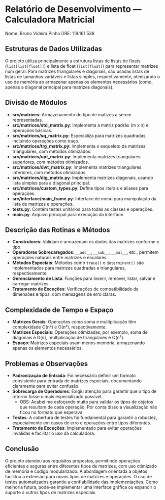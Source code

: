 # Relatório de Desenvolvimento — Calculadora Matricial

Nome: Bruno Videira Pinho
DRE: 119.161.539

## Estruturas de Dados Utilizadas

O projeto utiliza principalmente a estrutura listas de listas de floats (`list[list[float]]`) e lista de float (`list[float]`) para representar matrizes num geral. Para matrizes triangulares e diagonais, são usadas listas de listas de tamanhos variáveis e listas simples, respectivamente, otimizando o uso de memória ao armazenar apenas os elementos necessários (como, apenas a diagonal principal para matrizes diagonais).

## Divisão de Módulos

- **src/matrices**: Armazenamento do tipo de matizes a serem representadas.
- **src/matrices/std_matrix.py**: Implementa a matriz padrão (m x n) e operações básicas.
- **src/matrices/sq_matrix.py**: Especializa para matrizes quadradas, incluindo operações como traço.
- **src/matrices/trg_matrix.py**: Implementa o esqueleto de matrizes triangulares, com métodos otimizados.
- **src/matrices/upt_matrix.py**: Implementa matrizes triangulares superiores, com métodos otimizados.
- **src/matrices/dwt_matrix.py**: Implementa matrizes triangulares inferiores, com métodos otimizados.
- **src/matrices/dig_matrix.py**: Implementa matrizes diagonais, usando lista simples para a diagonal principal.
- **src/matrices/custom_types.py**: Define tipos literais e aliases para operações.
- **src/interface/main_frame.py**: Interface de menu para manipulação da lista de matrizes e operações.
- **tests.py**: Contém testes unitários para todas as classes e operações.
- **main.py**: Arquivo principal para execução da interface.

## Descrição das Rotinas e Métodos

- **Construtores**: Validam e armazenam os dados das matrizes conforme o tipo.
- **Operadores Sobrecaregados**: `__add__`, `__sub__`, `__mul__`, etc., permitem operações naturais entre matrizes e escalares.
- **Métodos Especiais**: Métodos como `trace()` e `determinant()` são implementados para matrizes quadradas e triangulares, respectivamente.
- **Gerenciamento de Lista**: Funções para inserir, remover, listar, salvar e carregar matrizes.
- **Tratamento de Exceções**: Verificações de compatibilidade de dimensões e tipos, com mensagens de erro claras.

## Complexidade de Tempo e Espaço

- **Matrizes Gerais**: Operações como soma e multiplicação têm complexidade O(n²) e O(n³), respectivamente.
- **Matrizes Especiais**: Operações otimizadas, por exemplo, soma de diagonais é O(n), multiplicação de triangulares é O(n²).
- **Espaço**: Matrizes especiais usam menos memória, armazenando apenas os elementos necessários.

## Problemas e Observações

- **Padronização de Entrada**: Foi necessário definir um formato consistente para entrada de matrizes especiais, documentando claramente para evitar confusão.
- **Sobrecarga de Operadores**: Exigiu atenção para garantir que o tipo de retorno fosse o mais especializado possível.
    - OBS: Acabei me esfoçando muito para validar os tipos de objetos que resultam de cada operação. Por conta disso a visualização não ficou no formato que esperava.
- **Testes**: A cobertura de testes foi fundamental para garantir a robustez, especialmente em casos de erro e operações entre tipos diferentes.
- **Tratamento de Exceções**: Implementado para evitar operações inválidas e facilitar o uso da calculadora.

## Conclusão

O projeto atendeu aos requisitos propostos, permitindo operações eficientes e seguras entre diferentes tipos de matrizes, com uso otimizado de memória e código modularizado. A abordagem orientada a objetos facilitou a extensão para novos tipos de matrizes e operações. O uso de testes automatizados garantiu a confiabilidade das implementações. Como melhoria futura, pode-se implementar uma interface gráfica ou expandir o suporte a outros tipos de matrizes especiais.